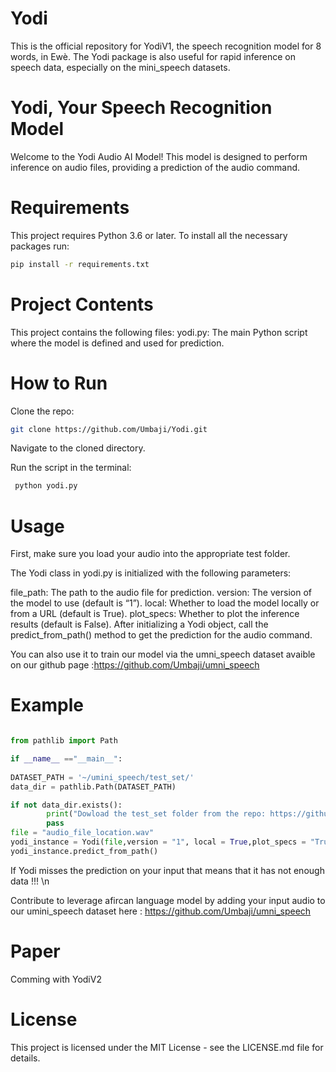# Yodi
This is the official repository for YodiV1, the speech recognition model for 8 words, in Ewè.  The Yodi package is also useful for rapid inference on speech data, especially on the mini_speech datasets.


# Yodi, Your Speech Recognition Model
Welcome to the Yodi Audio AI Model! This model is designed to perform inference on audio files, providing a prediction of the audio command.

# Requirements
This project requires Python 3.6 or later.
To install all the necessary packages run:
```bash
pip install -r requirements.txt
```

# Project Contents
This project contains the following files:
yodi.py: The main Python script where the model is defined and used for prediction.

# How to Run
Clone the repo:
```bash
git clone https://github.com/Umbaji/Yodi.git
```
Navigate to the cloned directory.

Run the script in the terminal:
```bash
 python yodi.py
```
# Usage
First, make sure you load your audio into the appropriate test folder.

The Yodi class in yodi.py is initialized with the following parameters:

file_path: The path to the audio file for prediction.
version: The version of the model to use (default is “1”).
local: Whether to load the model locally or from a URL (default is True).
plot_specs: Whether to plot the inference results (default is False).
After initializing a Yodi object, call the predict_from_path() method to get the prediction for the audio command. 

You can also use it to train our model via the umni_speech dataset avaible on our github page :https://github.com/Umbaji/umni_speech

# Example
```python

from pathlib import Path

if __name__ =="__main__":
    
DATASET_PATH = '~/umini_speech/test_set/'
data_dir = pathlib.Path(DATASET_PATH)

if not data_dir.exists():
        print("Dowload the test_set folder from the repo: https://github.com/Umbaji/Yodi.git")
        pass
file = "audio_file_location.wav"
yodi_instance = Yodi(file,version = "1", local = True,plot_specs = "True")
yodi_instance.predict_from_path()
```

If Yodi misses the prediction on your input that means that it has not enough data !!! \n

Contribute to leverage afircan language model by adding your input audio to our umini_speech dataset here :
https://github.com/Umbaji/umni_speech

# Paper 

Comming with YodiV2

# License
This project is licensed under the MIT License - see the LICENSE.md file for details.
